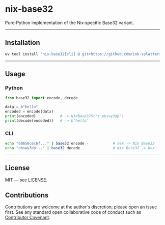 # nix‑base32

Pure‑Python implementation of the Nix‑specific Base32 variant.

______________________________________________________________________

## Installation

```bash
uv tool install 'nix-base32[cli] @ git+https://github.com/ink-splatters/nix-base32'
```
______________________________________________________________________

## Usage

### Python

```python
from base32 import encode, decode

data = b"hello"
encoded = encode(data)
print(encoded)           # -> NixBase32Str('nbswy3dp')
print(decode(encoded))   # -> b'hello'
```

### CLI

```bash
echo "68656c6c6f..." | base32 encode -           # hex -> Nix Base32
echo "nbswy3dp..." | base32 decode -             # Nix Base32 -> hex
```

______________________________________________________________________

## License

MIT — see [LICENSE](LICENSE).

## Contributions

Contributions are welcome at the author's discretion; please open an issue first.
See any standard open collaborative code of conduct such as
[Contributor Covenant](https://www.contributor-covenant.org/).
